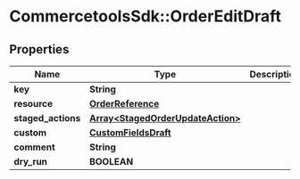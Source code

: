 # CommercetoolsSdk::OrderEditDraft

## Properties
Name | Type | Description | Notes
------------ | ------------- | ------------- | -------------
**key** | **String** |  | [optional] 
**resource** | [**OrderReference**](OrderReference.md) |  | [optional] 
**staged_actions** | [**Array&lt;StagedOrderUpdateAction&gt;**](StagedOrderUpdateAction.md) |  | [optional] 
**custom** | [**CustomFieldsDraft**](CustomFieldsDraft.md) |  | [optional] 
**comment** | **String** |  | [optional] 
**dry_run** | **BOOLEAN** |  | [optional] 

